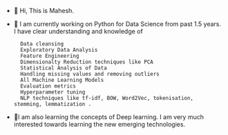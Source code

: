 - 👋 Hi, This is Mahesh.

- 🌱 I am currently working on Python for Data Science from past 1.5 years. I have clear understanding and knowledge of

        Data cleansing
        Exploratory Data Analysis
        Feature Engineering
        Dimensionalty Reduction techniques like PCA
        Statistical Analysis of Data
        Handling missing values and removing outliers
        All Machine Learning Models
        Evaluation metrics
        Hyperparameter tuning
        NLP techniques like tf-idf, BOW, Word2Vec, tokenisation, stemming, lemmatization .

- 💞️I am also learning the concepts of Deep learning. I am very much interested towards learning the new emerging technologies.
